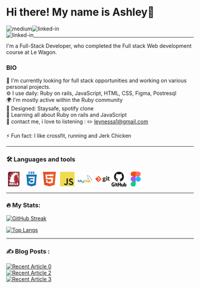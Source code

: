 

# Hi there! My name is Ashley👋

[<img align="left" alt="medium" src="https://img.shields.io/badge/medium-%2312100E.svg?&style=for-the-badge&logo=medium&logoColor=white" />](https://medium.com/@leynessa)
[<img align="left" alt="linked-in" src="https://img.shields.io/badge/linkedin-%230077B5.svg?&style=for-the-badge&logo=linkedin&logoColor=white" />](https://www.linkedin.com/in/ashleyvanessawilliams/)
<br>
[<img align="left" alt="linked-in" src="https://img.shields.io/badge/Portfolio-%23000000.svg?style=for-the-badge&logo=firefox&logoColor=#FF7139" />](https://portfolioash.herokuapp.com/#)

----

I'm a Full-Stack Developer, who completed the Full stack Web development course at Le Wagon.

### BIO <br>

🏢 I'm currently looking for full stack opportunities and working on various personal projects. <br>
⚙️ I use daily: Ruby on rails, JavaScript, HTML, CSS, Figma, Postresql <br>
🌍 I'm mostly active within the Ruby community <br>
💅 Designed: Staysafe, spotify clone <br>
🌱 Learning all about Ruby on rails and JavaScript <br>
:incoming_envelope: contact me, i love to listening  : :pencil2:  leynessa1@gmail.com <br>
      
      
⚡️ Fun fact: I like crossfit, running and Jerk Chicken


---

### :hammer_and_wrench: Languages and tools
<div>
  <img src="https://github.com/devicons/devicon/blob/master/icons/rails/rails-original-wordmark.svg"  title="Ruby on Rails" alt="rails" width="40" height="40"/>&nbsp;
  <img src="https://github.com/devicons/devicon/blob/master/icons/css3/css3-plain-wordmark.svg"  title="CSS3" alt="CSS" width="40" height="40"/>&nbsp;
  <img src="https://github.com/devicons/devicon/blob/master/icons/html5/html5-original.svg" title="HTML5" alt="HTML" width="40" height="40"/>&nbsp;
  <img src="https://github.com/devicons/devicon/blob/master/icons/javascript/javascript-original.svg" title="JavaScript" alt="JavaScript" width="40" height="40"/>&nbsp;
  <img src="https://github.com/devicons/devicon/blob/master/icons/mysql/mysql-original-wordmark.svg" title="MySQL"  alt="MySQL" width="40" height="40"/>&nbsp;
  <img src="https://github.com/devicons/devicon/blob/master/icons/git/git-original-wordmark.svg" title="Git" **alt="Git" width="40" height="40"/>
  <img src="https://github.com/devicons/devicon/blob/master/icons/github/github-original-wordmark.svg" title="GitHub" **alt="GitHub" width="40" height="40"/>
  <img src="https://github.com/devicons/devicon/blob/master/icons/figma/figma-original.svg" title="Figma" **alt="figma" width="40" height="40"/>
</div>

---

### :fire: My Stats:

[![GitHub Streak](http://github-readme-streak-stats.herokuapp.com?user=leynessa&theme=synthwave)](https://git.io/streak-stats)

[![Top Langs](https://github-readme-stats.vercel.app/api/top-langs/?username=leynessa&layout=compact&theme=vision-friendly-dark)](https://github.com/anuraghazra/github-readme-stats)

---

### :writing_hand: Blog Posts :
<a target="_blank" href="https://github-readme-medium-recent-article.vercel.app/medium/@leynessa/0"><img src="https://github-readme-medium-recent-article.vercel.app/medium/@leynessa/0" alt="Recent Article 0"> 
<br>
<a target="_blank" href="https://github-readme-medium-recent-article.vercel.app/medium/@leynessa/0"><img src="https://github-readme-medium-recent-article.vercel.app/medium/@leynessa/1" alt="Recent Article 2"> 
<br>
<a target="_blank" href="https://github-readme-medium-recent-article.vercel.app/medium/@leynessa/0"><img src="https://github-readme-medium-recent-article.vercel.app/medium/@leynessa/2" alt="Recent Article 3"> 
<br>

